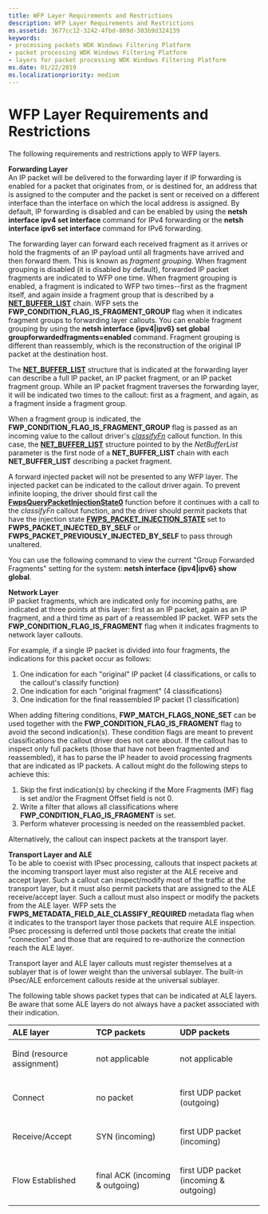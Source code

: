 ```yaml
---
title: WFP Layer Requirements and Restrictions
description: WFP Layer Requirements and Restrictions
ms.assetid: 3677cc12-3242-4fbd-809d-303b9d324139
keywords:
- processing packets WDK Windows Filtering Platform
- packet processing WDK Windows Filtering Platform
- layers for packet processing WDK Windows Filtering Platform
ms.date: 01/22/2019
ms.localizationpriority: medium
---
```


# WFP Layer Requirements and Restrictions


The following requirements and restrictions apply to WFP layers.

<a href="" id="forwarding-layer-------"></a>**Forwarding Layer**   
An IP packet will be delivered to the forwarding layer if IP forwarding is enabled for a packet that originates from, or is destined for, an address that is assigned to the computer and the packet is sent or received on a different interface than the interface on which the local address is assigned. By default, IP forwarding is disabled and can be enabled by using the **netsh interface ipv4 set interface** command for IPv4 forwarding or the **netsh interface ipv6 set interface** command for IPv6 forwarding.

The forwarding layer can forward each received fragment as it arrives or hold the fragments of an IP payload until all fragments have arrived and then forward them. This is known as *fragment grouping*. When fragment grouping is disabled (it is disabled by default), forwarded IP packet fragments are indicated to WFP one time. When fragment grouping is enabled, a fragment is indicated to WFP two times--first as the fragment itself, and again inside a fragment group that is described by a [**NET\_BUFFER\_LIST**](https://msdn.microsoft.com/library/windows/hardware/ff568388) chain. WFP sets the **FWP\_CONDITION\_FLAG\_IS\_FRAGMENT\_GROUP** flag when it indicates fragment groups to forwarding layer callouts. You can enable fragment grouping by using the **netsh interface {ipv4|ipv6} set global groupforwardedfragments=enabled** command. Fragment grouping is different than reassembly, which is the reconstruction of the original IP packet at the destination host.

The [**NET\_BUFFER\_LIST**](https://msdn.microsoft.com/library/windows/hardware/ff568388) structure that is indicated at the forwarding layer can describe a full IP packet, an IP packet fragment, or an IP packet fragment group. While an IP packet fragment traverses the forwarding layer, it will be indicated two times to the callout: first as a fragment, and again, as a fragment inside a fragment group.

When a fragment group is indicated, the **FWP\_CONDITION\_FLAG\_IS\_FRAGMENT\_GROUP** flag is passed as an incoming value to the callout driver's [*classifyFn*](https://msdn.microsoft.com/library/windows/hardware/ff544890) callout function. In this case, the [**NET\_BUFFER\_LIST**](https://msdn.microsoft.com/library/windows/hardware/ff568388) structure pointed to by the *NetBufferList* parameter is the first node of a **NET\_BUFFER\_LIST** chain with each **NET\_BUFFER\_LIST** describing a packet fragment.

A forward injected packet will not be presented to any WFP layer. The injected packet can be indicated to the callout driver again. To prevent infinite looping, the driver should first call the [**FwpsQueryPacketInjectionState0**](https://msdn.microsoft.com/library/windows/hardware/ff551202) function before it continues with a call to the *classifyFn* callout function, and the driver should permit packets that have the injection state [**FWPS\_PACKET\_INJECTION\_STATE**](https://msdn.microsoft.com/library/windows/hardware/ff552408) set to **FWPS\_PACKET\_INJECTED\_BY\_SELF** or **FWPS\_PACKET\_PREVIOUSLY\_INJECTED\_BY\_SELF** to pass through unaltered.

You can use the following command to view the current "Group Forwarded Fragments" setting for the system: **netsh interface {ipv4|ipv6} show global**.

<a href="" id="network-layer-------"></a>**Network Layer**   
IP packet fragments, which are indicated only for incoming paths, are indicated at three points at this layer: first as an IP packet, again as an IP fragment, and a third time as part of a reassembled IP packet. WFP sets the **FWP\_CONDITION\_FLAG\_IS\_FRAGMENT** flag when it indicates fragments to network layer callouts. 

For example, if a single IP packet is divided into four fragments, the indications for this packet occur as follows:

1. One indication for each "original" IP packet (4 classifications, or calls to the callout's classify function)
2. One indication for each "original fragment" (4 classifications)
3. One indication for the final reassembled IP packet (1 classification)

When adding filtering conditions, **FWP\_MATCH\_FLAGS\_NONE\_SET** can be used together with the **FWP\_CONDITION\_FLAG\_IS\_FRAGMENT** flag to avoid the second indication(s). These condition flags are meant to prevent classifications the callout driver does not care about. If the callout has to inspect only full packets (those that have not been fragmented and reassembled), it has to parse the IP header to avoid processing fragments that are indicated as IP packets. A callout might do the following steps to achieve this:

1. Skip the first indication(s) by checking if the More Fragments (MF) flag is set and/or the Fragment Offset field is not 0.
2. Write a filter that allows all classifications where **FWP_CONDITION_FLAG_IS_FRAGMENT** is set.
3. Perform whatever processing is needed on the reassembled packet.

 Alternatively, the callout can inspect packets at the transport layer.

<a href="" id="transport-layer-and-ale-------"></a>**Transport Layer and ALE**   
To be able to coexist with IPsec processing, callouts that inspect packets at the incoming transport layer must also register at the ALE receive and accept layer. Such a callout can inspect/modify most of the traffic at the transport layer, but it must also permit packets that are assigned to the ALE receive/accept layer. Such a callout must also inspect or modify the packets from the ALE layer. WFP sets the **FWPS\_METADATA\_FIELD\_ALE\_CLASSIFY\_REQUIRED** metadata flag when it indicates to the transport layer those packets that require ALE inspection. IPsec processing is deferred until those packets that create the initial "connection" and those that are required to re-authorize the connection reach the ALE layer.

Transport layer and ALE layer callouts must register themselves at a sublayer that is of lower weight than the universal sublayer. The built-in IPsec/ALE enforcement callouts reside at the universal sublayer.

The following table shows packet types that can be indicated at ALE layers. Be aware that some ALE layers do not always have a packet associated with their indication.

<table>
<colgroup>
<col width="33%" />
<col width="33%" />
<col width="33%" />
</colgroup>
<thead>
<tr class="header">
<th align="left">ALE layer</th>
<th align="left">TCP packets</th>
<th align="left">UDP packets</th>
</tr>
</thead>
<tbody>
<tr class="odd">
<td align="left"><p>Bind (resource assignment)</p></td>
<td align="left"><p>not applicable</p></td>
<td align="left"><p>not applicable</p></td>
</tr>
<tr class="even">
<td align="left"><p>Connect</p></td>
<td align="left"><p>no packet</p></td>
<td align="left"><p>first UDP packet (outgoing)</p></td>
</tr>
<tr class="odd">
<td align="left"><p>Receive/Accept</p></td>
<td align="left"><p>SYN (incoming)</p></td>
<td align="left"><p>first UDP packet (incoming)</p></td>
</tr>
<tr class="even">
<td align="left"><p>Flow Established</p></td>
<td align="left"><p>final ACK (incoming &amp; outgoing)</p></td>
<td align="left"><p>first UDP packet (incoming &amp; outgoing)</p></td>
</tr>
</tbody>
</table>

 

 

 





